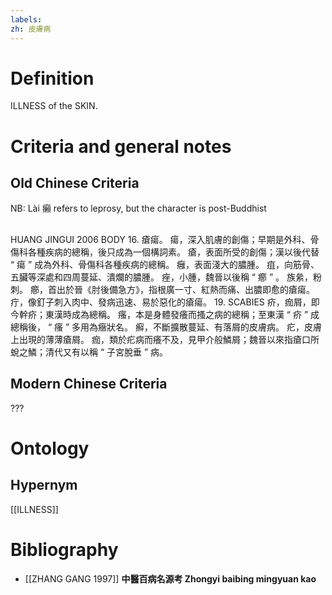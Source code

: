 ```yaml
---
labels: 
zh: 皮膚病
---
```


# Definition
ILLNESS of the SKIN.
# Criteria and general notes
## Old Chinese Criteria
NB: Lài 癩 refers to leprosy, but the character is post-Buddhist
## 
HUANG JINGUI 2006
BODY 16. 瘡瘍。
瘍，深入肌膚的創傷；早期是外科、骨傷科各種疾病的總稱，後只成為一個構詞素。
瘡，表面所受的創傷；漢以後代替 “ 瘍 ” 成為外科、骨傷科各種疾病的總稱。
癰，表面淺大的膿腫。
疽，向筋骨、五臟等深處和四周蔓延、潰爛的膿腫。
痤，小腫，魏晉以後稱 “ 癤 ” 。
族絫，粉刺。
癤，首出於晉《肘後備急方》，指根廣一寸、紅熱而痛、出膿即愈的瘡瘍。
疔，像釘子刺入肉中、發病迅速、易於惡化的瘡瘍。
19. SCABIES 疥，痂屑，即今幹疥；東漢時成為總稱。
瘙，本是身體發癢而搔之病的總稱；至東漢 “ 疥 ” 成總稱後， “ 瘙 ” 多用為癥狀名。
癬，不斷擴散蔓延、有落屑的皮膚病。
疕，皮膚上出現的薄薄瘡屑。
痂，類於疕病而癢不及，見甲介般鱗屑；魏晉以來指瘡口所蛻之鱗；清代又有以稱 “ 子宮脫垂 ” 病。
## Modern Chinese Criteria
???
# Ontology

## Hypernym
[[ILLNESS]]
# Bibliography
- [[ZHANG GANG 1997]]
**中醫百病名源考 Zhongyi baibing mingyuan kao** 
